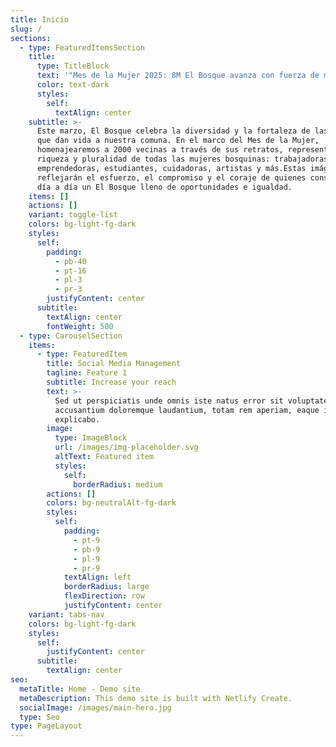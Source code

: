 ```yaml
---
title: Inicio
slug: /
sections:
  - type: FeaturedItemsSection
    title:
      type: TitleBlock
      text: '"Mes de la Mujer 2025: 8M El Bosque avanza con fuerza de mujer"'
      color: text-dark
      styles:
        self:
          textAlign: center
    subtitle: >-
      Este marzo, El Bosque celebra la diversidad y la fortaleza de las mujeres
      que dan vida a nuestra comuna. En el marco del Mes de la Mujer,
      homenajearemos a 2000 vecinas a través de sus retratos, representando la
      riqueza y pluralidad de todas las mujeres bosquinas: trabajadoras,
      emprendedoras, estudiantes, cuidadoras, artistas y más.Estas imágenes
      reflejarán el esfuerzo, el compromiso y el coraje de quienes construyen
      día a día un El Bosque lleno de oportunidades e igualdad. 
    items: []
    actions: []
    variant: toggle-list
    colors: bg-light-fg-dark
    styles:
      self:
        padding:
          - pb-40
          - pt-16
          - pl-3
          - pr-3
        justifyContent: center
      subtitle:
        textAlign: center
        fontWeight: 500
  - type: CarouselSection
    items:
      - type: FeaturedItem
        title: Social Media Management
        tagline: Feature 1
        subtitle: Increase your reach
        text: >-
          Sed ut perspiciatis unde omnis iste natus error sit voluptatem
          accusantium doloremque laudantium, totam rem aperiam, eaque ipsa quae.
          explicabo.
        image:
          type: ImageBlock
          url: /images/img-placeholder.svg
          altText: Featured item
          styles:
            self:
              borderRadius: medium
        actions: []
        colors: bg-neutralAlt-fg-dark
        styles:
          self:
            padding:
              - pt-9
              - pb-9
              - pl-9
              - pr-9
            textAlign: left
            borderRadius: large
            flexDirection: row
            justifyContent: center
    variant: tabs-nav
    colors: bg-light-fg-dark
    styles:
      self:
        justifyContent: center
      subtitle:
        textAlign: center
seo:
  metaTitle: Home - Demo site
  metaDescription: This demo site is built with Netlify Create.
  socialImage: /images/main-hero.jpg
  type: Seo
type: PageLayout
---
```

